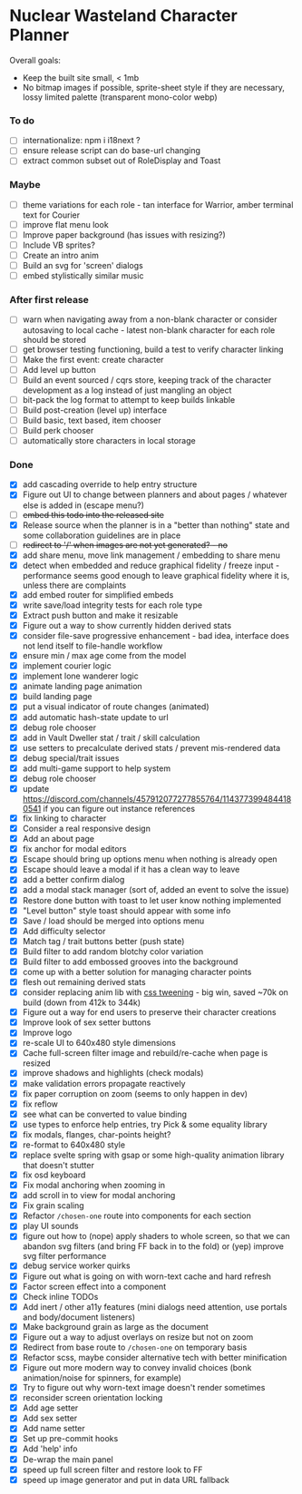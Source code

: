 # Nuclear Wasteland Character Planner

Overall goals:

- Keep the built site small, < 1mb
- No bitmap images if possible, sprite-sheet style if they are necessary, lossy limited palette (transparent mono-color webp)

### To do

- [ ] internationalize: npm i i18next ?
- [ ] ensure release script can do base-url changing
- [ ] extract common subset out of RoleDisplay and Toast

### Maybe

- [ ] theme variations for each role - tan interface for Warrior, amber terminal text for Courier
- [ ] improve flat menu look
- [ ] Improve paper background (has issues with resizing?)
- [ ] Include VB sprites?
- [ ] Create an intro anim
- [ ] Build an svg for 'screen' dialogs
- [ ] embed stylistically similar music

### After first release

- [ ] warn when navigating away from a non-blank character or consider autosaving to local cache - latest non-blank character for each role should be stored
- [ ] get browser testing functioning, build a test to verify character linking
- [ ] Make the first event: create character
- [ ] Add level up button
- [ ] Build an event sourced / cqrs store, keeping track of the character development as a log instead of just mangling an object
- [ ] bit-pack the log format to attempt to keep builds linkable
- [ ] Build post-creation (level up) interface
- [ ] Build basic, text based, item chooser
- [ ] Build perk chooser
- [ ] automatically store characters in local storage

### Done

- [x] add cascading override to help entry structure
- [x] Figure out UI to change between planners and about pages / whatever else is added in (escape menu?)
- [ ] ~~embed this todo into the released site~~
- [x] Release source when the planner is in a "better than nothing" state and some collaboration guidelines are in place
- [ ] ~~redirect to '/' when images are not yet generated? - no~~
- [x] add share menu, move link management / embedding to share menu
- [x] detect when embedded and reduce graphical fidelity / freeze input - performance seems good enough to leave graphical fidelity where it is, unless there are complaints
- [x] add embed router for simplified embeds
- [x] write save/load integrity tests for each role type
- [x] Extract push button and make it resizable
- [x] Figure out a way to show currently hidden derived stats
- [x] consider file-save progressive enhancement - bad idea, interface does not lend itself to file-handle workflow
- [x] ensure min / max age come from the model
- [x] implement courier logic
- [x] implement lone wanderer logic
- [x] animate landing page animation
- [x] build landing page
- [x] put a visual indicator of route changes (animated)
- [x] add automatic hash-state update to url
- [x] debug role chooser
- [x] add in Vault Dweller stat / trait / skill calculation
- [x] use setters to precalculate derived stats / prevent mis-rendered data
- [x] debug special/trait issues
- [x] add multi-game support to help system
- [x] debug role chooser
- [x] update https://discord.com/channels/457912077277855764/1143773994844180541 if you can figure out instance references
- [x] fix linking to character
- [x] Consider a real responsive design
- [x] Add an about page
- [x] fix anchor for modal editors
- [x] Escape should bring up options menu when nothing is already open
- [x] Escape should leave a modal if it has a clean way to leave
- [x] add a better confirm dialog
- [x] add a modal stack manager (sort of, added an event to solve the issue)
- [x] Restore done button with toast to let user know nothing implemented
- [x] "Level button" style toast should appear with some info
- [x] Save / load should be merged into options menu
- [x] Add difficulty selector
- [x] Match tag / trait buttons better (push state)
- [x] Build filter to add random blotchy color variation
- [x] Build filter to add embossed grooves into the background
- [x] come up with a better solution for managing character points
- [x] flesh out remaining derived stats
- [x] consider replacing anim lib with [css tweening](https://news.ycombinator.com/item?id=36442797) - big win, saved ~70k on build (down from 412k to 344k)
- [x] Figure out a way for end users to preserve their character creations
- [x] Improve look of sex setter buttons
- [x] Improve logo
- [x] re-scale UI to 640x480 style dimensions
- [x] Cache full-screen filter image and rebuild/re-cache when page is resized
- [x] improve shadows and highlights (check modals)
- [x] make validation errors propagate reactively
- [x] fix paper corruption on zoom (seems to only happen in dev)
- [x] fix reflow
- [x] see what can be converted to value binding
- [x] use types to enforce help entries, try Pick & some equality library
- [x] fix modals, flanges, char-points height?
- [x] re-format to 640x480 style
- [x] replace svelte spring with gsap or some high-quality animation library that doesn't stutter
- [x] fix osd keyboard
- [x] Fix modal anchoring when zooming in
- [x] add scroll in to view for modal anchoring
- [x] Fix grain scaling
- [x] Refactor `/chosen-one` route into components for each section
- [x] play UI sounds
- [x] figure out how to (nope) apply shaders to whole screen, so that we can abandon svg filters (and bring FF back in to the fold) or (yep) improve svg filter performance
- [x] debug service worker quirks
- [x] Figure out what is going on with worn-text cache and hard refresh
- [x] Factor screen effect into a component
- [x] Check inline TODOs
- [x] Add inert / other a11y features (mini dialogs need attention, use portals and body/document listeners)
- [x] Make background grain as large as the document
- [x] Figure out a way to adjust overlays on resize but not on zoom
- [x] Redirect from base route to `/chosen-one` on temporary basis
- [x] Refactor scss, maybe consider alternative tech with better minification
- [x] Figure out more modern way to convey invalid choices (bonk animation/noise for spinners, for example)
- [x] Try to figure out why worn-text image doesn't render sometimes
- [x] reconsider screen orientation locking
- [x] Add age setter
- [x] Add sex setter
- [x] Add name setter
- [x] Set up pre-commit hooks
- [x] Add 'help' info
- [x] De-wrap the main panel
- [x] speed up full screen filter and restore look to FF
- [x] speed up image generator and put in data URL fallback
